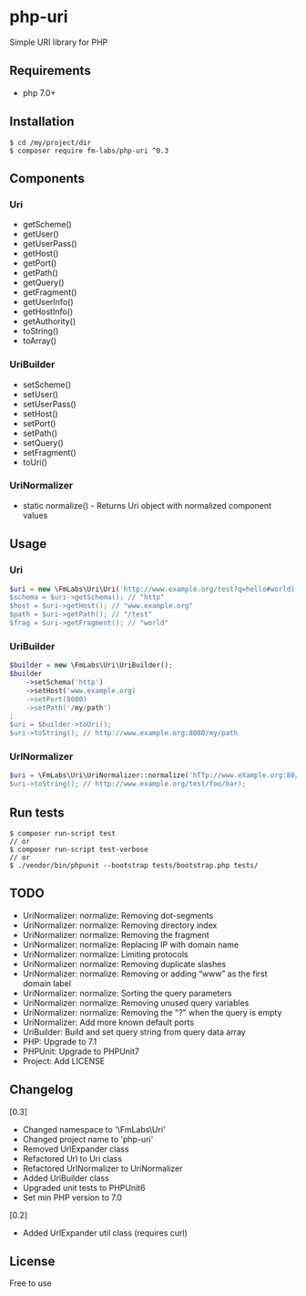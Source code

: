 # php-uri

Simple URI library for PHP


## Requirements

- php 7.0+

## Installation

```console
$ cd /my/project/dir
$ composer require fm-labs/php-uri ^0.3
```

## Components

### Uri

- getScheme()
- getUser()
- getUserPass()
- getHost()
- getPort()
- getPath()
- getQuery()
- getFragment()
- getUserInfo()
- getHostInfo()
- getAuthority()
- toString()
- toArray()

### UriBuilder

- setScheme()
- setUser()
- setUserPass()
- setHost()
- setPort()
- setPath()
- setQuery()
- setFragment()
- toUri()

### UriNormalizer

- static normalize() - Returns Uri object with normalized component values


## Usage


### Uri

```php
$uri = new \FmLabs\Uri\Uri('http://www.example.org/test?q=hello#world);
$schema = $uri->getSchema(); // "http"
$host = $uri->getHost(); // "www.example.org"
$path = $uri->getPath(); // "/test"
$frag = $uri->getFragment(); // "world"
```

### UriBuilder

```php
$builder = new \FmLabs\Uri\UriBuilder();
$builder
    ->setSchema('http')
    ->setHost('www.example.org)
    ->setPort(8080)
    ->setPath('/my/path')
;
$uri = $builder->toUri();
$uri->toString(); // http://www.example.org:8080/my/path
```

### UrlNormalizer

```php
$uri = \FmLabs\Uri\UriNormalizer::normalize('hTTp://www.eXample.org:80/test./../foo/../bar);
$uri->toString(); // http://www.example.org/test/foo/bar);
```

## Run tests
```console
$ composer run-script test
// or
$ composer run-script test-verbose
// or
$ ./vendor/bin/phpunit --bootstrap tests/bootstrap.php tests/
```

## TODO

- UriNormalizer: normalize: Removing dot-segments
- UriNormalizer: normalize: Removing directory index
- UriNormalizer: normalize: Removing the fragment
- UriNormalizer: normalize: Replacing IP with domain name
- UriNormalizer: normalize: Limiting protocols
- UriNormalizer: normalize: Removing duplicate slashes
- UriNormalizer: normalize: Removing or adding “www” as the first domain label
- UriNormalizer: normalize: Sorting the query parameters
- UriNormalizer: normalize: Removing unused query variables
- UriNormalizer: normalize: Removing the "?" when the query is empty
- UriNormalizer: Add more known default ports
- UriBuilder: Build and set query string from query data array
- PHP: Upgrade to 7.1
- PHPUnit: Upgrade to PHPUnit7
- Project: Add LICENSE

## Changelog

[0.3]
- Changed namespace to '\FmLabs\Uri'
- Changed project name to 'php-uri'
- Removed UrlExpander class
- Refactored Url to Uri class
- Refactored UrlNormalizer to UriNormalizer
- Added UriBuilder class
- Upgraded unit tests to PHPUnit6
- Set min PHP version to 7.0

[0.2]
- Added UrlExpander util class (requires curl)

## License

Free to use



